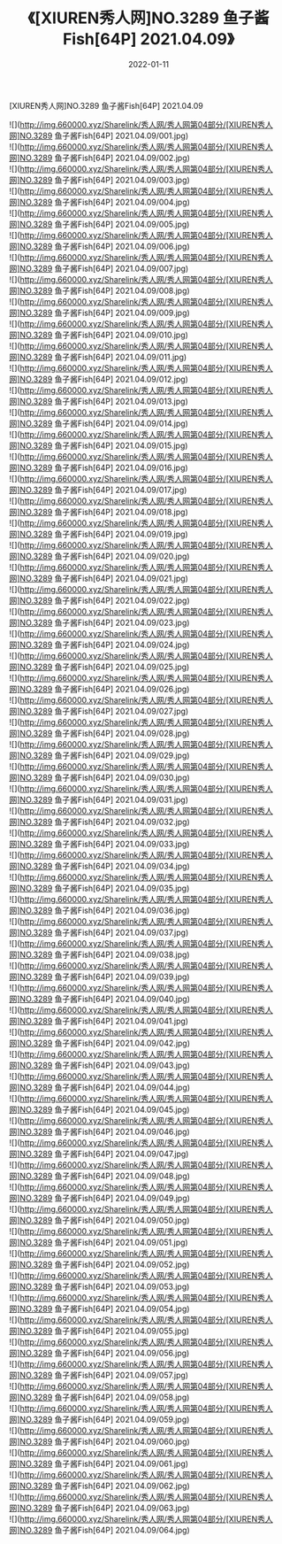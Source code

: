 ﻿---
layout: post
title:  《[XIUREN秀人网]NO.3289 鱼子酱Fish[64P] 2021.04.09》
date:   2022-01-11
img: http://img.660000.xyz/Sharelink/秀人网/秀人网第04部分/[XIUREN秀人网]NO.3289 鱼子酱Fish[64P] 2021.04.09/000.jpg
categories: [美女, 清纯, 唯美]
---

[XIUREN秀人网]NO.3289 鱼子酱Fish[64P] 2021.04.09

 ![](http://img.660000.xyz/Sharelink/秀人网/秀人网第04部分/[XIUREN秀人网]NO.3289 鱼子酱Fish[64P] 2021.04.09/001.jpg) <br>![](http://img.660000.xyz/Sharelink/秀人网/秀人网第04部分/[XIUREN秀人网]NO.3289 鱼子酱Fish[64P] 2021.04.09/002.jpg) <br>![](http://img.660000.xyz/Sharelink/秀人网/秀人网第04部分/[XIUREN秀人网]NO.3289 鱼子酱Fish[64P] 2021.04.09/003.jpg) <br>![](http://img.660000.xyz/Sharelink/秀人网/秀人网第04部分/[XIUREN秀人网]NO.3289 鱼子酱Fish[64P] 2021.04.09/004.jpg) <br>![](http://img.660000.xyz/Sharelink/秀人网/秀人网第04部分/[XIUREN秀人网]NO.3289 鱼子酱Fish[64P] 2021.04.09/005.jpg) <br>![](http://img.660000.xyz/Sharelink/秀人网/秀人网第04部分/[XIUREN秀人网]NO.3289 鱼子酱Fish[64P] 2021.04.09/006.jpg) <br>![](http://img.660000.xyz/Sharelink/秀人网/秀人网第04部分/[XIUREN秀人网]NO.3289 鱼子酱Fish[64P] 2021.04.09/007.jpg) <br>![](http://img.660000.xyz/Sharelink/秀人网/秀人网第04部分/[XIUREN秀人网]NO.3289 鱼子酱Fish[64P] 2021.04.09/008.jpg) <br>![](http://img.660000.xyz/Sharelink/秀人网/秀人网第04部分/[XIUREN秀人网]NO.3289 鱼子酱Fish[64P] 2021.04.09/009.jpg) <br>![](http://img.660000.xyz/Sharelink/秀人网/秀人网第04部分/[XIUREN秀人网]NO.3289 鱼子酱Fish[64P] 2021.04.09/010.jpg) <br>![](http://img.660000.xyz/Sharelink/秀人网/秀人网第04部分/[XIUREN秀人网]NO.3289 鱼子酱Fish[64P] 2021.04.09/011.jpg) <br>![](http://img.660000.xyz/Sharelink/秀人网/秀人网第04部分/[XIUREN秀人网]NO.3289 鱼子酱Fish[64P] 2021.04.09/012.jpg) <br>![](http://img.660000.xyz/Sharelink/秀人网/秀人网第04部分/[XIUREN秀人网]NO.3289 鱼子酱Fish[64P] 2021.04.09/013.jpg) <br>![](http://img.660000.xyz/Sharelink/秀人网/秀人网第04部分/[XIUREN秀人网]NO.3289 鱼子酱Fish[64P] 2021.04.09/014.jpg) <br>![](http://img.660000.xyz/Sharelink/秀人网/秀人网第04部分/[XIUREN秀人网]NO.3289 鱼子酱Fish[64P] 2021.04.09/015.jpg) <br>![](http://img.660000.xyz/Sharelink/秀人网/秀人网第04部分/[XIUREN秀人网]NO.3289 鱼子酱Fish[64P] 2021.04.09/016.jpg) <br>![](http://img.660000.xyz/Sharelink/秀人网/秀人网第04部分/[XIUREN秀人网]NO.3289 鱼子酱Fish[64P] 2021.04.09/017.jpg) <br>![](http://img.660000.xyz/Sharelink/秀人网/秀人网第04部分/[XIUREN秀人网]NO.3289 鱼子酱Fish[64P] 2021.04.09/018.jpg) <br>![](http://img.660000.xyz/Sharelink/秀人网/秀人网第04部分/[XIUREN秀人网]NO.3289 鱼子酱Fish[64P] 2021.04.09/019.jpg) <br>![](http://img.660000.xyz/Sharelink/秀人网/秀人网第04部分/[XIUREN秀人网]NO.3289 鱼子酱Fish[64P] 2021.04.09/020.jpg) <br>![](http://img.660000.xyz/Sharelink/秀人网/秀人网第04部分/[XIUREN秀人网]NO.3289 鱼子酱Fish[64P] 2021.04.09/021.jpg) <br>![](http://img.660000.xyz/Sharelink/秀人网/秀人网第04部分/[XIUREN秀人网]NO.3289 鱼子酱Fish[64P] 2021.04.09/022.jpg) <br>![](http://img.660000.xyz/Sharelink/秀人网/秀人网第04部分/[XIUREN秀人网]NO.3289 鱼子酱Fish[64P] 2021.04.09/023.jpg) <br>![](http://img.660000.xyz/Sharelink/秀人网/秀人网第04部分/[XIUREN秀人网]NO.3289 鱼子酱Fish[64P] 2021.04.09/024.jpg) <br>![](http://img.660000.xyz/Sharelink/秀人网/秀人网第04部分/[XIUREN秀人网]NO.3289 鱼子酱Fish[64P] 2021.04.09/025.jpg) <br>![](http://img.660000.xyz/Sharelink/秀人网/秀人网第04部分/[XIUREN秀人网]NO.3289 鱼子酱Fish[64P] 2021.04.09/026.jpg) <br>![](http://img.660000.xyz/Sharelink/秀人网/秀人网第04部分/[XIUREN秀人网]NO.3289 鱼子酱Fish[64P] 2021.04.09/027.jpg) <br>![](http://img.660000.xyz/Sharelink/秀人网/秀人网第04部分/[XIUREN秀人网]NO.3289 鱼子酱Fish[64P] 2021.04.09/028.jpg) <br>![](http://img.660000.xyz/Sharelink/秀人网/秀人网第04部分/[XIUREN秀人网]NO.3289 鱼子酱Fish[64P] 2021.04.09/029.jpg) <br>![](http://img.660000.xyz/Sharelink/秀人网/秀人网第04部分/[XIUREN秀人网]NO.3289 鱼子酱Fish[64P] 2021.04.09/030.jpg) <br>![](http://img.660000.xyz/Sharelink/秀人网/秀人网第04部分/[XIUREN秀人网]NO.3289 鱼子酱Fish[64P] 2021.04.09/031.jpg) <br>![](http://img.660000.xyz/Sharelink/秀人网/秀人网第04部分/[XIUREN秀人网]NO.3289 鱼子酱Fish[64P] 2021.04.09/032.jpg) <br>![](http://img.660000.xyz/Sharelink/秀人网/秀人网第04部分/[XIUREN秀人网]NO.3289 鱼子酱Fish[64P] 2021.04.09/033.jpg) <br>![](http://img.660000.xyz/Sharelink/秀人网/秀人网第04部分/[XIUREN秀人网]NO.3289 鱼子酱Fish[64P] 2021.04.09/034.jpg) <br>![](http://img.660000.xyz/Sharelink/秀人网/秀人网第04部分/[XIUREN秀人网]NO.3289 鱼子酱Fish[64P] 2021.04.09/035.jpg) <br>![](http://img.660000.xyz/Sharelink/秀人网/秀人网第04部分/[XIUREN秀人网]NO.3289 鱼子酱Fish[64P] 2021.04.09/036.jpg) <br>![](http://img.660000.xyz/Sharelink/秀人网/秀人网第04部分/[XIUREN秀人网]NO.3289 鱼子酱Fish[64P] 2021.04.09/037.jpg) <br>![](http://img.660000.xyz/Sharelink/秀人网/秀人网第04部分/[XIUREN秀人网]NO.3289 鱼子酱Fish[64P] 2021.04.09/038.jpg) <br>![](http://img.660000.xyz/Sharelink/秀人网/秀人网第04部分/[XIUREN秀人网]NO.3289 鱼子酱Fish[64P] 2021.04.09/039.jpg) <br>![](http://img.660000.xyz/Sharelink/秀人网/秀人网第04部分/[XIUREN秀人网]NO.3289 鱼子酱Fish[64P] 2021.04.09/040.jpg) <br>![](http://img.660000.xyz/Sharelink/秀人网/秀人网第04部分/[XIUREN秀人网]NO.3289 鱼子酱Fish[64P] 2021.04.09/041.jpg) <br>![](http://img.660000.xyz/Sharelink/秀人网/秀人网第04部分/[XIUREN秀人网]NO.3289 鱼子酱Fish[64P] 2021.04.09/042.jpg) <br>![](http://img.660000.xyz/Sharelink/秀人网/秀人网第04部分/[XIUREN秀人网]NO.3289 鱼子酱Fish[64P] 2021.04.09/043.jpg) <br>![](http://img.660000.xyz/Sharelink/秀人网/秀人网第04部分/[XIUREN秀人网]NO.3289 鱼子酱Fish[64P] 2021.04.09/044.jpg) <br>![](http://img.660000.xyz/Sharelink/秀人网/秀人网第04部分/[XIUREN秀人网]NO.3289 鱼子酱Fish[64P] 2021.04.09/045.jpg) <br>![](http://img.660000.xyz/Sharelink/秀人网/秀人网第04部分/[XIUREN秀人网]NO.3289 鱼子酱Fish[64P] 2021.04.09/046.jpg) <br>![](http://img.660000.xyz/Sharelink/秀人网/秀人网第04部分/[XIUREN秀人网]NO.3289 鱼子酱Fish[64P] 2021.04.09/047.jpg) <br>![](http://img.660000.xyz/Sharelink/秀人网/秀人网第04部分/[XIUREN秀人网]NO.3289 鱼子酱Fish[64P] 2021.04.09/048.jpg) <br>![](http://img.660000.xyz/Sharelink/秀人网/秀人网第04部分/[XIUREN秀人网]NO.3289 鱼子酱Fish[64P] 2021.04.09/049.jpg) <br>![](http://img.660000.xyz/Sharelink/秀人网/秀人网第04部分/[XIUREN秀人网]NO.3289 鱼子酱Fish[64P] 2021.04.09/050.jpg) <br>![](http://img.660000.xyz/Sharelink/秀人网/秀人网第04部分/[XIUREN秀人网]NO.3289 鱼子酱Fish[64P] 2021.04.09/051.jpg) <br>![](http://img.660000.xyz/Sharelink/秀人网/秀人网第04部分/[XIUREN秀人网]NO.3289 鱼子酱Fish[64P] 2021.04.09/052.jpg) <br>![](http://img.660000.xyz/Sharelink/秀人网/秀人网第04部分/[XIUREN秀人网]NO.3289 鱼子酱Fish[64P] 2021.04.09/053.jpg) <br>![](http://img.660000.xyz/Sharelink/秀人网/秀人网第04部分/[XIUREN秀人网]NO.3289 鱼子酱Fish[64P] 2021.04.09/054.jpg) <br>![](http://img.660000.xyz/Sharelink/秀人网/秀人网第04部分/[XIUREN秀人网]NO.3289 鱼子酱Fish[64P] 2021.04.09/055.jpg) <br>![](http://img.660000.xyz/Sharelink/秀人网/秀人网第04部分/[XIUREN秀人网]NO.3289 鱼子酱Fish[64P] 2021.04.09/056.jpg) <br>![](http://img.660000.xyz/Sharelink/秀人网/秀人网第04部分/[XIUREN秀人网]NO.3289 鱼子酱Fish[64P] 2021.04.09/057.jpg) <br>![](http://img.660000.xyz/Sharelink/秀人网/秀人网第04部分/[XIUREN秀人网]NO.3289 鱼子酱Fish[64P] 2021.04.09/058.jpg) <br>![](http://img.660000.xyz/Sharelink/秀人网/秀人网第04部分/[XIUREN秀人网]NO.3289 鱼子酱Fish[64P] 2021.04.09/059.jpg) <br>![](http://img.660000.xyz/Sharelink/秀人网/秀人网第04部分/[XIUREN秀人网]NO.3289 鱼子酱Fish[64P] 2021.04.09/060.jpg) <br>![](http://img.660000.xyz/Sharelink/秀人网/秀人网第04部分/[XIUREN秀人网]NO.3289 鱼子酱Fish[64P] 2021.04.09/061.jpg) <br>![](http://img.660000.xyz/Sharelink/秀人网/秀人网第04部分/[XIUREN秀人网]NO.3289 鱼子酱Fish[64P] 2021.04.09/062.jpg) <br>![](http://img.660000.xyz/Sharelink/秀人网/秀人网第04部分/[XIUREN秀人网]NO.3289 鱼子酱Fish[64P] 2021.04.09/063.jpg) <br>![](http://img.660000.xyz/Sharelink/秀人网/秀人网第04部分/[XIUREN秀人网]NO.3289 鱼子酱Fish[64P] 2021.04.09/064.jpg) <br>